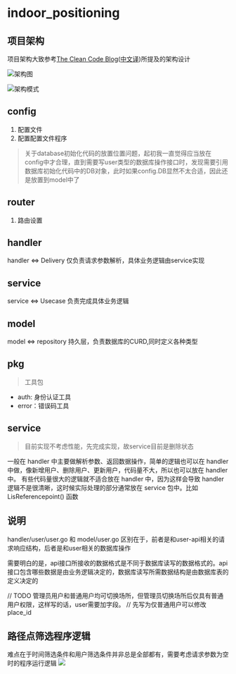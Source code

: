 # indoor_positioning

## 项目架构
项目架构大致参考[The Clean Code Blog](https://blog.cleancoder.com/uncle-bob/2012/08/13/the-clean-architecture.html)([中文译](https://learnku.com/go/t/43569))所提及的架构设计

![架构图](https://cdn.learnku.com/uploads/images/202004/21/54739/cHZbDZpxWt.png!large)


![架构模式](https://picx.zhimg.com/80/08415618172ea7a3d2b916ab0c555346_720w.webp?source=1940ef5c)

## config
1. 配置文件
2. 配置配置文件程序

> 关于database初始化代码的放置位置问题，起初我一直觉得应当放在config中才合理，直到需要写user类型的数据库操作接口时，发现需要引用数据库初始化代码中的DB对象，此时如果config.DB显然不太合适，因此还是放置到model中了

## router
1. 路由设置

## handler
handler <=> Delivery
仅负责请求参数解析，具体业务逻辑由service实现

## service
service <=> Usecase
负责完成具体业务逻辑

## model
model <=> repository
持久层，负责数据库的CURD,同时定义各种类型

## pkg
> 工具包

- auth: 身份认证工具
- error：错误码工具

## service
> 目前实现不考虑性能，先完成实现，故service目前是删除状态

一般在 handler 中主要做解析参数、返回数据操作，简单的逻辑也可以在 handler 中做，像新增用户、删除用户、更新用户，代码量不大，所以也可以放在 handler 中。
有些代码量很大的逻辑就不适合放在 handler 中，因为这样会导致 handler 逻辑不是很清晰，这时候实际处理的部分通常放在 service 包中。比如 LisReferencepoint() 函数

## 说明
handler/user/user.go 和 model/user.go 区别在于，前者是和user-api相关的请求响应结构，后者是和user相关的数据库操作

需要明白的是，api接口所接收的数据格式是不同于数据库读写的数据格式的。api接口包含哪些数据是由业务逻辑决定的，数据库读写所需数据结构是由数据库表的定义决定的

// TODO 管理员用户和普通用户均可切换场所，但管理员切换场所后仅具有普通用户权限，这样写的话，user需要加字段。
// 先写为仅普通用户可以修改place_id

## 路径点筛选程序逻辑
难点在于时间筛选条件和用户筛选条件并非总是全部都有，需要考虑请求参数为空时的程序运行逻辑
![](https://img2023.cnblogs.com/blog/1898659/202304/1898659-20230411223201651-424563567.png)